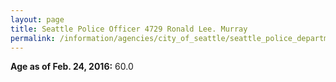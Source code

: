 ```yaml
---
layout: page
title: Seattle Police Officer 4729 Ronald Lee. Murray
permalink: /information/agencies/city_of_seattle/seattle_police_department/copbook/4729/
---
```


**Age as of Feb. 24, 2016:** 60.0
